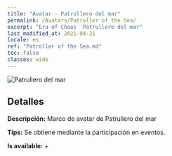 ```yaml
---
title: "Avatar - Patrullero del mar"
permalink: /Avatars/Patroller of the Sea/
excerpt: "Era of Chaos  Patrullero del mar"
last_modified_at: 2021-04-21
locale: es
ref: "Patroller of the Sea.md"
toc: false
classes: wide
---
```

 ![Patrullero del mar](/images/a/avatarFrame_102.png)

## Detalles

 **Descripción:** Marco de avatar de Patrullero del mar 

 **Tips:** Se obtiene mediante la participación en eventos. 

 **Is available:**  + 


